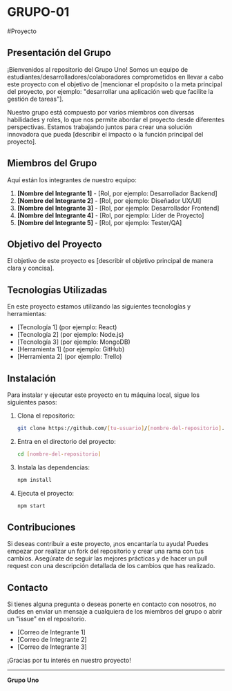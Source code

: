 # GRUPO-01
#Proyecto 

## Presentación del Grupo

¡Bienvenidos al repositorio del Grupo Uno! Somos un equipo de estudiantes/desarrolladores/colaboradores comprometidos en llevar a cabo este proyecto con el objetivo de [mencionar el propósito o la meta principal del proyecto, por ejemplo: "desarrollar una aplicación web que facilite la gestión de tareas"].

Nuestro grupo está compuesto por varios miembros con diversas habilidades y roles, lo que nos permite abordar el proyecto desde diferentes perspectivas. Estamos trabajando juntos para crear una solución innovadora que pueda [describir el impacto o la función principal del proyecto].

## Miembros del Grupo

Aquí están los integrantes de nuestro equipo:

1. **[Nombre del Integrante 1]** - [Rol, por ejemplo: Desarrollador Backend]
2. **[Nombre del Integrante 2]** - [Rol, por ejemplo: Diseñador UX/UI]
3. **[Nombre del Integrante 3]** - [Rol, por ejemplo: Desarrollador Frontend]
4. **[Nombre del Integrante 4]** - [Rol, por ejemplo: Líder de Proyecto]
5. **[Nombre del Integrante 5]** - [Rol, por ejemplo: Tester/QA]

## Objetivo del Proyecto

El objetivo de este proyecto es [describir el objetivo principal de manera clara y concisa].

## Tecnologías Utilizadas

En este proyecto estamos utilizando las siguientes tecnologías y herramientas:

- [Tecnología 1] (por ejemplo: React)
- [Tecnología 2] (por ejemplo: Node.js)
- [Tecnología 3] (por ejemplo: MongoDB)
- [Herramienta 1] (por ejemplo: GitHub)
- [Herramienta 2] (por ejemplo: Trello)

## Instalación

Para instalar y ejecutar este proyecto en tu máquina local, sigue los siguientes pasos:

1. Clona el repositorio:

    ```bash
    git clone https://github.com/[tu-usuario]/[nombre-del-repositorio].git
    ```

2. Entra en el directorio del proyecto:

    ```bash
    cd [nombre-del-repositorio]
    ```

3. Instala las dependencias:

    ```bash
    npm install
    ```

4. Ejecuta el proyecto:

    ```bash
    npm start
    ```

## Contribuciones

Si deseas contribuir a este proyecto, ¡nos encantaría tu ayuda! Puedes empezar por realizar un fork del repositorio y crear una rama con tus cambios. Asegúrate de seguir las mejores prácticas y de hacer un pull request con una descripción detallada de los cambios que has realizado.

## Contacto

Si tienes alguna pregunta o deseas ponerte en contacto con nosotros, no dudes en enviar un mensaje a cualquiera de los miembros del grupo o abrir un "issue" en el repositorio.

- [Correo de Integrante 1]
- [Correo de Integrante 2]
- [Correo de Integrante 3]

¡Gracias por tu interés en nuestro proyecto!

---

**Grupo Uno**
